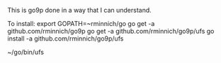 This is go9p done in a way that I can understand.

To install:
  export GOPATH=~rminnich/go
  go get -a github.com/rminnich/go9p
  go get -a github.com/rminnich/go9p/ufs
  go install -a github.com/rminnich/go9p/ufs

~/go/bin/ufs


